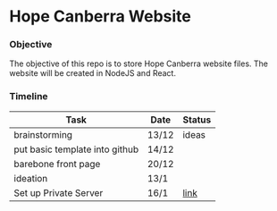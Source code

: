 # Hope Canberra Website

### Objective

The objective of this repo is to store Hope Canberra website files. The website will be created in NodeJS and React. 


### Timeline

| Task | Date | Status |
|------|------|--------|
|  brainstorming    |   13/12   |   ideas       |
|  put basic template into github    |  14/12    |        |
|  barebone front page    |  20/12    |        |
| ideation  | 13/1  |   |
| Set up Private Server | 16/1 |  [link](http://www.pynex13.site)  |




